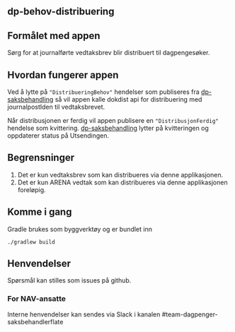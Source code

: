 ## dp-behov-distribuering

## Formålet med appen
Sørg for at journalførte vedtaksbrev blir distribuert til dagpengesøker. 

## Hvordan fungerer appen
Ved å lytte på ```"DistribueringBehov"``` hendelser som publiseres fra [dp-saksbehandling](https://github.com/navikt/dp-saksbehandling)
så vil appen kalle dokdist api for distribuering med journalpostIden til vedtaksbrevet.

Når distribusjonen er ferdig vil appen publisere en ```"DistribusjonFerdig"``` hendelse som kvittering. 
[dp-saksbehandling](https://github.com/navikt/dp-saksbehandling) lytter på kvitteringen og oppdaterer status på Utsendingen.

## Begrensninger
1. Det er kun vedtaksbrev som kan distribueres via denne applikasjonen.
2. Det er kun ARENA vedtak som kan distribueres via denne applikasjonen foreløpig.

## Komme i gang
Gradle brukes som byggverktøy og er bundlet inn

`./gradlew build`

## Henvendelser
Spørsmål kan stilles som issues på github.

### For NAV-ansatte
Interne henvendelser kan sendes via Slack i kanalen #team-dagpenger-saksbehandlerflate

